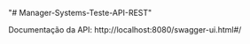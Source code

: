 "# Manager-Systems-Teste-API-REST" 

Documentação da API: http://localhost:8080/swagger-ui.html#/




